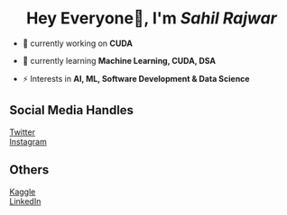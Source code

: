<h1 align="center">Hey Everyone👋, I'm <b><i>Sahil Rajwar</i></b></h1>


- 🔭 currently working on **CUDA**

- 🌱 currently learning **Machine Learning, CUDA, DSA**

- ⚡ Interests in **AI, ML, Software Development & Data Science**

## Social Media Handles

[Twitter](https://twitter.com/justsahilRajwar)  
[Instagram](https://www.instagram.com/justsahilrajwar/)  

## Others
[Kaggle](https://kaggle.com/pseudods/)  
[LinkedIn](https://www.linkedin.com/in/sahil-rajwar-707634244/)   
